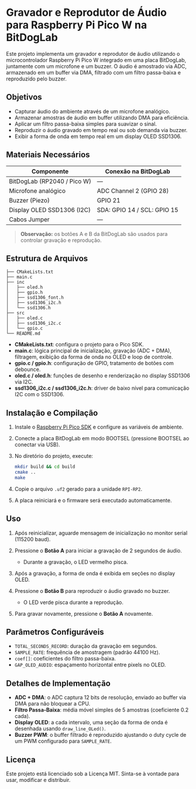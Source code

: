 # Gravador e Reprodutor de Áudio para Raspberry Pi Pico W na BitDogLab

Este projeto implementa um gravador e reprodutor de áudio utilizando o microcontrolador Raspberry Pi Pico W integrado em uma placa BitDogLab, juntamente com um microfone e um buzzer. O áudio é amostrado via ADC, armazenado em um buffer via DMA, filtrado com um filtro passa-baixa e reproduzido pelo buzzer.

## Objetivos

- Capturar áudio do ambiente através de um microfone analógico.
- Armazenar amostras de áudio em buffer utilizando DMA para eficiência.
- Aplicar um filtro passa-baixa simples para suavizar o sinal.
- Reproduzir o áudio gravado em tempo real ou sob demanda via buzzer.
- Exibir a forma de onda em tempo real em um display OLED SSD1306.

## Materiais Necessários

| Componente                  | Conexão na BitDogLab        |
| --------------------------- | --------------------------- |
| BitDogLab (RP2040 / Pico W) | —                           |
| Microfone analógico         | ADC Channel 2 (GPIO 28)     |
| Buzzer (Piezo)              | GPIO 21                     |
| Display OLED SSD1306 (I2C)  | SDA: GPIO 14 / SCL: GPIO 15 |
| Cabos Jumper                | —                           |

> **Observação:** os botões A e B da BitDogLab são usados para controlar gravação e reprodução.

## Estrutura de Arquivos

```
├── CMakeLists.txt
├── main.c
├── inc
│   ├── oled.h
│   ├── gpio.h
│   ├── ssd1306_font.h
│   ├── ssd1306_i2c.h
│   └── ssd1306.h
├── src
│   ├── oled.c
│   ├── ssd1306_i2c.c
│   └── gpio.c
└── README.md
```

- **CMakeLists.txt**: configura o projeto para o Pico SDK.
- **main.c**: lógica principal de inicialização, gravação (ADC + DMA), filtragem, exibição da forma de onda no OLED e loop de controle.
- **gpio.c / gpio.h**: configuração de GPIO, tratamento de botões com debounce.
- **oled.c / oled.h**: funções de desenho e renderização no display SSD1306 via I2C.
- **ssd1306_i2c.c / ssd1306_i2c.h**: driver de baixo nível para comunicação I2C com o SSD1306.

## Instalação e Compilação

1. Instale o [Raspberry Pi Pico SDK](https://github.com/raspberrypi/pico-sdk) e configure as variáveis de ambiente.
2. Conecte a placa BitDogLab em modo BOOTSEL (pressione BOOTSEL ao conectar via USB).
3. No diretório do projeto, execute:

   ```bash
   mkdir build && cd build
   cmake ..
   make
   ```

4. Copie o arquivo `.uf2` gerado para a unidade `RPI-RP2`.
5. A placa reiniciará e o firmware será executado automaticamente.

## Uso

1. Após reinicializar, aguarde mensagem de inicialização no monitor serial (115200 baud).
2. Pressione o **Botão A** para iniciar a gravação de 2 segundos de áudio.

   - Durante a gravação, o LED vermelho pisca.

3. Após a gravação, a forma de onda é exibida em seções no display OLED.
4. Pressione o **Botão B** para reproduzir o áudio gravado no buzzer.

   - O LED verde pisca durante a reprodução.

5. Para gravar novamente, pressione o **Botão A** novamente.

## Parâmetros Configuráveis

- `TOTAL_SECONDS_RECORD`: duração da gravação em segundos.
- `SAMPLE_RATE`: frequência de amostragem (padrão 44100 Hz).
- `coef[]`: coeficientes do filtro passa-baixa.
- `GAP_OLED_AUDIO`: espaçamento horizontal entre pixels no OLED.

## Detalhes de Implementação

- **ADC + DMA**: o ADC captura 12 bits de resolução, enviado ao buffer via DMA para não bloquear a CPU.
- **Filtro Passa-Baixa**: média móvel simples de 5 amostras (coeficiente 0.2 cada).
- **Display OLED**: a cada intervalo, uma seção da forma de onda é desenhada usando `draw_line_OLed()`.
- **Buzzer PWM**: o buffer filtrado é reproduzido ajustando o duty cycle de um PWM configurado para `SAMPLE_RATE`.

## Licença

Este projeto está licenciado sob a Licença MIT. Sinta-se à vontade para usar, modificar e distribuir.
